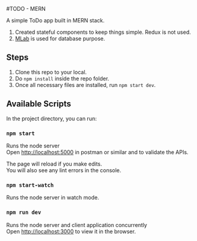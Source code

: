 #TODO - MERN

A simple ToDo app built in MERN stack.
1. Created stateful components to keep things simple. Redux is not used.
2. [MLab](https://mlab.com/) is used for database purpose.

## Steps

1. Clone this repo to your local.
2. Do ```npm install``` inside the repo folder.
3. Once all necessary files are installed, run ```npm start dev```.

## Available Scripts

In the project directory, you can run:

### `npm start`

Runs the node server<br>
Open [http://localhost:5000](http://localhost:5000) in postman or similar and to validate the APIs.

The page will reload if you make edits.<br>
You will also see any lint errors in the console.

### `npm start-watch`

Runs the node server in watch mode.<br>

### `npm run dev`

Runs the node server and client application concurrently<br>
Open [http://localhost:3000](http://localhost:3000) to view it in the browser.
